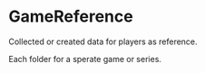 # GameReference
Collected or created data for players as reference.

Each folder for a sperate game or series.
